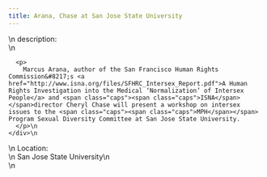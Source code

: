 ```yaml
---
title: Arana, Chase at San Jose State University
---
```


<div class="flexinode-body flexinode-2">
  <div class="flexinode-textarea-1">
    <div class="form-item">
      \n <label>description:</label><br /> \n 
      
      <p>
        Marcus Arana, author of the San Francisco Human Rights Commission&#8217;s <a href="http://www.isna.org/files/SFHRC_Intersex_Report.pdf">A Human Rights Investigation into the Medical ‘Normalization’ of Intersex People</a> and <span class="caps"><span class="caps">ISNA</span> </span>director Cheryl Chase will present a workshop on intersex issues to the <span class="caps"><span class="caps">MPH</span></span> Program Sexual Diversity Committee at San Jose State University.
      </p>\n
    </div>\n
  </div>
  
  <div class="flexinode-textfield-2">
    <div class="form-item">
      \n <label>Location:</label><br /> \n San Jose State University\n
    </div>\n
  </div>
</div>